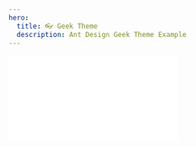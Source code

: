 ```yaml
---
hero:
  title: 👓 Geek Theme
  description: Ant Design Geek Theme Example
---
```


<embed src="../README.md"></embed>